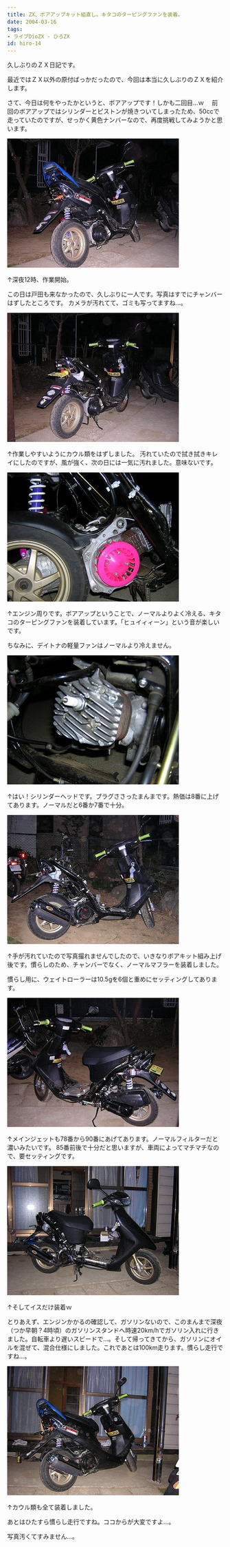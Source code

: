 ```yaml
---
title: ZX、ボアアップキット組直し。キタコのターピングファンを装着。
date: 2004-03-16
tags:
- ライブDioZX - ひろZX
id: hiro-14
---
```



<p class="sentence">久しぶりのＺＸ日記です。</p>
<p class="sentence">最近ではＺＸ以外の原付ばっかだったので、今回は本当に久しぶりのＺＸを紹介します。</p>
<p class="sentence spacing10">さて、今日は何をやったかというと、ボアアップです！しかも二回目...ｗ　 前回のボアアップではシリンダーとピストンが焼きついてしまったため、50ccで走っていたのですが、せっかく黄色ナンバーなので、再度挑戦してみようかと思います。</p>
<div class="center spacing"><img src="/photo/diary/2004.03.16_zx1.jpg" alt=""></div>
<p class="sentence">↑深夜12時、作業開始。</p>
<p class="sentence spacing10">この日は戸田も来なかったので、久しぶりに一人です。写真はすでにチャンバーはずしたところです。 カメラが汚れてて、ゴミも写ってますね...。</p>
<div class="center spacing"><img src="/photo/diary/2004.03.16_zx2.jpg" alt=""></div>
<p class="sentence spacing10">↑作業しやすいようにカウル類をはずしました。 汚れていたので拭き拭きキレイにしたのですが、風が強く、次の日には一気に汚れました。意味ないです。</p>
<div class="center spacing"><img src="/photo/diary/2004.03.16_zx3.jpg" alt=""></div>
<p class="sentence">↑エンジン周りです。ボアアップということで、ノーマルよりよく冷える、キタコのターピングファンを装着しています。「ヒュイィィーン」という音が楽しいです。</p>
<p class="sentence spacing10">ちなみに、デイトナの軽量ファンはノーマルより冷えません。 </p>
<div class="center spacing"><img src="/photo/diary/2004.03.16_zx4.jpg" alt=""></div>
<p class="sentence spacing10">↑はい！シリンダーヘッドです。プラグささったまんまです。熱価は8番に上げてあります。ノーマルだと6番か7番で十分。</p>
<div class="center spacing"><img src="/photo/diary/2004.03.16_zx5.jpg" alt=""></div>
<p class="sentence">↑手が汚れていたので写真撮れませんでしたので、いきなりボアキット組み上げ後です。慣らしのため、チャンバーでなく、ノーマルマフラーを装着しました。</p>
<p class="sentence spacing10">慣らし用に、ウェイトローラーは10.5gを6個と重めにセッティングしてあります。</p>
<div class="center spacing"><img src="/photo/diary/2004.03.16_zx6.jpg" alt=""></div>
<p class="sentence spacing10">↑メインジェットも78番から90番にあげてあります。ノーマルフィルターだと濃いみたいです。 85番前後で十分だと思いますが、車両によってマチマチなので、要セッティングです。</p>
<div class="center spacing"><img src="/photo/diary/2004.03.16_zx7.jpg" alt=""></div>
<p class="sentence">↑そしてイスだけ装着ｗ</p>
<p class="sentence spacing10">とりあえず、エンジンかかるの確認して、ガソリンないので、このまんまで深夜（つか早朝？4時頃）のガソリンスタンドへ時速20km/hでガソリン入れに行きました。自転車より遅いスピードで...。そして帰ってきてから、ガソリンにオイルを混ぜて、混合仕様にしました。これであとは100km走ります。慣らし走行ですね...。</p>
<div class="center spacing"><img src="/photo/diary/2004.03.16_zx8.jpg" alt=""></div>
<p class="sentence">↑カウル類も全て装着しました。</p>
<p class="sentence">あとはひたすら慣らし走行ですね。ココからが大変ですよ...。</p>
<p class="sentence">写真汚くてすみません...。</p>
